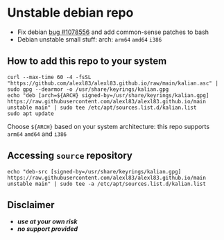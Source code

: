# Unstable debian repo
- Fix debian [bug #1078556](https://bugs.debian.org/cgi-bin/bugreport.cgi?bug=1078556) and add common-sense patches to bash
- Debian unstable small stuff: arch: `arm64` `amd64` `i386`

## How to add this repo to your system
	curl --max-time 60 -4 -fsSL "https://github.com/alexl83/alexl83.github.io/raw/main/kalian.asc" | sudo gpg --dearmor -o /usr/share/keyrings/kalian.gpg
	echo "deb [arch=${ARCH} signed-by=/usr/share/keyrings/kalian.gpg] https://raw.githubusercontent.com/alexl83/alexl83.github.io/main unstable main" | sudo tee /etc/apt/sources.list.d/kalian.list
 	sudo apt update

Choose `${ARCH}` based on your system architecture: this repo supports `arm64` `amd64` and `i386`

## Accessing `source` repository
	echo "deb-src [signed-by=/usr/share/keyrings/kalian.gpg] https://raw.githubusercontent.com/alexl83/alexl83.github.io/main unstable main" | sudo tee -a /etc/apt/sources.list.d/kalian.list

## Disclaimer
 - _**use at your own risk**_
 - _**no support provided**_
